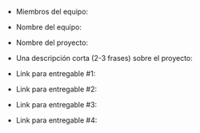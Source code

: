 - Miembros del equipo:

- Nombre del equipo: 

- Nombre del proyecto:

- Una descripción corta (2-3 frases) sobre el proyecto:

- Link para entregable #1:

- Link para entregable #2:

- Link para entregable #3:

- Link para entregable #4:

